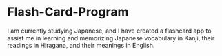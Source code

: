 # Flash-Card-Program
I am currently studying Japanese, and I have created a flashcard app to assist me in learning and memorizing Japanese vocabulary in Kanji, their readings in Hiragana, and their meanings in English.
